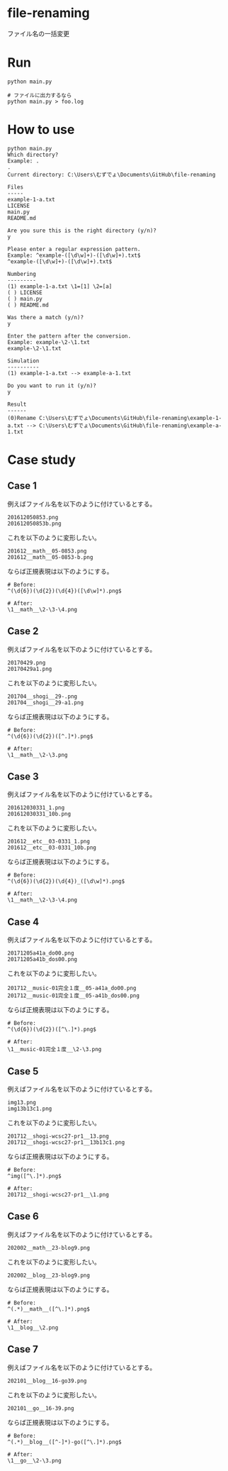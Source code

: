 # file-renaming

ファイル名の一括変更

# Run

```shell
python main.py

# ファイルに出力するなら
python main.py > foo.log
```

# How to use

```plaintext
python main.py
Which directory?
Example: .
.
Current directory: C:\Users\むずでょ\Documents\GitHub\file-renaming

Files
-----
example-1-a.txt
LICENSE
main.py
README.md

Are you sure this is the right directory (y/n)?
y

Please enter a regular expression pattern.
Example: ^example-([\d\w]+)-([\d\w]+).txt$
^example-([\d\w]+)-([\d\w]+).txt$

Numbering
---------
(1) example-1-a.txt \1=[1] \2=[a]
( ) LICENSE
( ) main.py
( ) README.md

Was there a match (y/n)?
y

Enter the pattern after the conversion.
Example: example-\2-\1.txt
example-\2-\1.txt

Simulation
----------
(1) example-1-a.txt --> example-a-1.txt

Do you want to run it (y/n)?
y

Result
------
(0)Rename C:\Users\むずでょ\Documents\GitHub\file-renaming\example-1-a.txt --> C:\Users\むずでょ\Documents\GitHub\file-renaming\example-a-1.txt
```

# Case study

## Case 1

例えばファイル名を以下のように付けているとする。  

```plaintext
201612050853.png
201612050853b.png
```

これを以下のように変形したい。  

```plaintext
201612__math__05-0853.png
201612__math__05-0853-b.png
```

ならば正規表現は以下のようにする。  

```plaintext
# Before:
^(\d{6})(\d{2})(\d{4})([\d\w]*).png$

# After:
\1__math__\2-\3-\4.png
```

## Case 2


例えばファイル名を以下のように付けているとする。  

```plaintext
20170429.png
20170429a1.png
```

これを以下のように変形したい。  

```plaintext
201704__shogi__29-.png
201704__shogi__29-a1.png
```

ならば正規表現は以下のようにする。  

```plaintext
# Before:
^(\d{6})(\d{2})([^.]*).png$

# After:
\1__math__\2-\3.png
```

## Case 3

例えばファイル名を以下のように付けているとする。  

```plaintext
201612030331_1.png
201612030331_10b.png
```

これを以下のように変形したい。  

```plaintext
201612__etc__03-0331_1.png
201612__etc__03-0331_10b.png
```

ならば正規表現は以下のようにする。  

```plaintext
# Before:
^(\d{6})(\d{2})(\d{4})_([\d\w]*).png$

# After:
\1__math__\2-\3-\4.png
```

## Case 4

例えばファイル名を以下のように付けているとする。  

```plaintext
20171205a41a_do00.png
20171205a41b_dos00.png
```

これを以下のように変形したい。  

```plaintext
201712__music-01完全１度__05-a41a_do00.png
201712__music-01完全１度__05-a41b_dos00.png
```

ならば正規表現は以下のようにする。  

```plaintext
# Before:
^(\d{6})(\d{2})([^\.]*).png$

# After:
\1__music-01完全１度__\2-\3.png
```

## Case 5

例えばファイル名を以下のように付けているとする。  

```plaintext
img13.png
img13b13c1.png
```

これを以下のように変形したい。  

```plaintext
201712__shogi-wcsc27-pr1__13.png
201712__shogi-wcsc27-pr1__13b13c1.png
```

ならば正規表現は以下のようにする。  

```plaintext
# Before:
^img([^\.]*).png$

# After:
201712__shogi-wcsc27-pr1__\1.png
```

## Case 6

例えばファイル名を以下のように付けているとする。  

```plaintext
202002__math__23-blog9.png
```

これを以下のように変形したい。  

```plaintext
202002__blog__23-blog9.png
```

ならば正規表現は以下のようにする。  

```plaintext
# Before:
^(.*)__math__([^\.]*).png$

# After:
\1__blog__\2.png
```

## Case 7

例えばファイル名を以下のように付けているとする。  

```plaintext
202101__blog__16-go39.png
```

これを以下のように変形したい。  

```plaintext
202101__go__16-39.png
```

ならば正規表現は以下のようにする。  

```plaintext
# Before:
^(.*)__blog__([^-]*)-go([^\.]*).png$

# After:
\1__go__\2-\3.png
```
